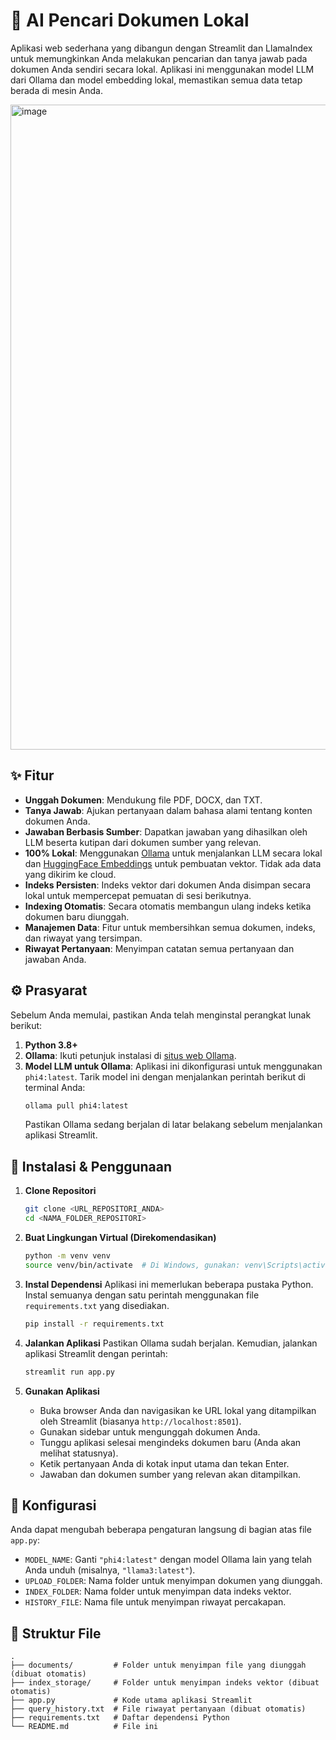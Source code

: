 # 📄 AI Pencari Dokumen Lokal

Aplikasi web sederhana yang dibangun dengan Streamlit dan LlamaIndex untuk memungkinkan Anda melakukan pencarian dan tanya jawab pada dokumen Anda sendiri secara lokal. Aplikasi ini menggunakan model LLM dari Ollama dan model embedding lokal, memastikan semua data tetap berada di mesin Anda.

<img width="1920" height="1032" alt="image" src="https://github.com/user-attachments/assets/50149468-7a9d-40d1-8159-2fe086310a85" />

## ✨ Fitur

-   **Unggah Dokumen**: Mendukung file PDF, DOCX, dan TXT.
-   **Tanya Jawab**: Ajukan pertanyaan dalam bahasa alami tentang konten dokumen Anda.
-   **Jawaban Berbasis Sumber**: Dapatkan jawaban yang dihasilkan oleh LLM beserta kutipan dari dokumen sumber yang relevan.
-   **100% Lokal**: Menggunakan [Ollama](https://ollama.com/) untuk menjalankan LLM secara lokal dan [HuggingFace Embeddings](https://huggingface.co/BAAI/bge-small-en-v1.5) untuk pembuatan vektor. Tidak ada data yang dikirim ke cloud.
-   **Indeks Persisten**: Indeks vektor dari dokumen Anda disimpan secara lokal untuk mempercepat pemuatan di sesi berikutnya.
-   **Indexing Otomatis**: Secara otomatis membangun ulang indeks ketika dokumen baru diunggah.
-   **Manajemen Data**: Fitur untuk membersihkan semua dokumen, indeks, dan riwayat yang tersimpan.
-   **Riwayat Pertanyaan**: Menyimpan catatan semua pertanyaan dan jawaban Anda.

## ⚙️ Prasyarat

Sebelum Anda memulai, pastikan Anda telah menginstal perangkat lunak berikut:

1.  **Python 3.8+**
2.  **Ollama**: Ikuti petunjuk instalasi di [situs web Ollama](https://ollama.com/).
3.  **Model LLM untuk Ollama**: Aplikasi ini dikonfigurasi untuk menggunakan `phi4:latest`. Tarik model ini dengan menjalankan perintah berikut di terminal Anda:
    ```bash
    ollama pull phi4:latest
    ```
    Pastikan Ollama sedang berjalan di latar belakang sebelum menjalankan aplikasi Streamlit.

## 🚀 Instalasi & Penggunaan

1.  **Clone Repositori**
    ```bash
    git clone <URL_REPOSITORI_ANDA>
    cd <NAMA_FOLDER_REPOSITORI>
    ```

2.  **Buat Lingkungan Virtual (Direkomendasikan)**
    ```bash
    python -m venv venv
    source venv/bin/activate  # Di Windows, gunakan: venv\Scripts\activate
    ```

3.  **Instal Dependensi**
    Aplikasi ini memerlukan beberapa pustaka Python. Instal semuanya dengan satu perintah menggunakan file `requirements.txt` yang disediakan.
    ```bash
    pip install -r requirements.txt
    ```

4.  **Jalankan Aplikasi**
    Pastikan Ollama sudah berjalan. Kemudian, jalankan aplikasi Streamlit dengan perintah:
    ```bash
    streamlit run app.py
    ```

5.  **Gunakan Aplikasi**
    -   Buka browser Anda dan navigasikan ke URL lokal yang ditampilkan oleh Streamlit (biasanya `http://localhost:8501`).
    -   Gunakan sidebar untuk mengunggah dokumen Anda.
    -   Tunggu aplikasi selesai mengindeks dokumen baru (Anda akan melihat statusnya).
    -   Ketik pertanyaan Anda di kotak input utama dan tekan Enter.
    -   Jawaban dan dokumen sumber yang relevan akan ditampilkan.

## 🔧 Konfigurasi

Anda dapat mengubah beberapa pengaturan langsung di bagian atas file `app.py`:

-   `MODEL_NAME`: Ganti `"phi4:latest"` dengan model Ollama lain yang telah Anda unduh (misalnya, `"llama3:latest"`).
-   `UPLOAD_FOLDER`: Nama folder untuk menyimpan dokumen yang diunggah.
-   `INDEX_FOLDER`: Nama folder untuk menyimpan data indeks vektor.
-   `HISTORY_FILE`: Nama file untuk menyimpan riwayat percakapan.

## 📁 Struktur File

```
.
├── documents/         # Folder untuk menyimpan file yang diunggah (dibuat otomatis)
├── index_storage/     # Folder untuk menyimpan indeks vektor (dibuat otomatis)
├── app.py             # Kode utama aplikasi Streamlit
├── query_history.txt  # File riwayat pertanyaan (dibuat otomatis)
├── requirements.txt   # Daftar dependensi Python
└── README.md          # File ini
```

